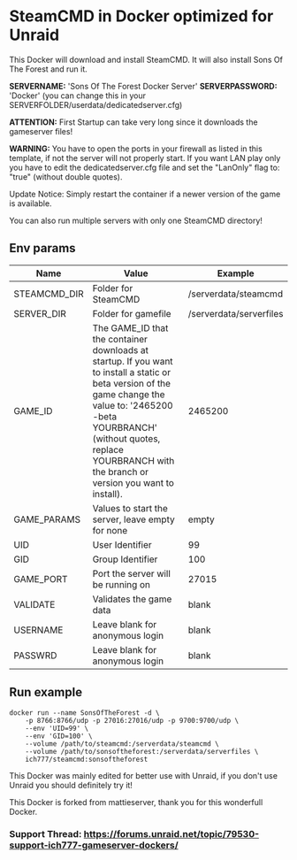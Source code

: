 # SteamCMD in Docker optimized for Unraid
This Docker will download and install SteamCMD. It will also install Sons Of The Forest and run it.

**SERVERNAME:** 'Sons Of The Forest Docker Server'
**SERVERPASSWORD:** 'Docker'
(you can change this in your SERVERFOLDER/userdata/dedicatedserver.cfg)

**ATTENTION:** First Startup can take very long since it downloads the gameserver files!

**WARNING:** You have to open the ports in your firewall as listed in this template, if not the server will not properly start.
If you want LAN play only you have to edit the dedicatedserver.cfg file and set the "LanOnly" flag to: "true" (without double quotes).

Update Notice: Simply restart the container if a newer version of the game is available.

You can also run multiple servers with only one SteamCMD directory!

## Env params
| Name | Value | Example |
| --- | --- | --- |
| STEAMCMD_DIR | Folder for SteamCMD | /serverdata/steamcmd |
| SERVER_DIR | Folder for gamefile | /serverdata/serverfiles |
| GAME_ID | The GAME_ID that the container downloads at startup. If you want to install a static or beta version of the game change the value to: '2465200 -beta YOURBRANCH' (without quotes, replace YOURBRANCH with the branch or version you want to install). | 2465200 |
| GAME_PARAMS | Values to start the server, leave empty for none | empty |
| UID | User Identifier | 99 |
| GID | Group Identifier | 100 |
| GAME_PORT | Port the server will be running on | 27015 |
| VALIDATE | Validates the game data | blank |
| USERNAME | Leave blank for anonymous login | blank |
| PASSWRD | Leave blank for anonymous login | blank |

## Run example
```
docker run --name SonsOfTheForest -d \
	-p 8766:8766/udp -p 27016:27016/udp -p 9700:9700/udp \
	--env 'UID=99' \
	--env 'GID=100' \
	--volume /path/to/steamcmd:/serverdata/steamcmd \
	--volume /path/to/sonsoftheforest:/serverdata/serverfiles \
	ich777/steamcmd:sonsoftheforest
```

This Docker was mainly edited for better use with Unraid, if you don't use Unraid you should definitely try it!

This Docker is forked from mattieserver, thank you for this wonderfull Docker.

### Support Thread: https://forums.unraid.net/topic/79530-support-ich777-gameserver-dockers/
